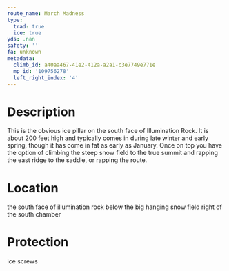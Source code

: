 ```yaml
---
route_name: March Madness
type:
  trad: true
  ice: true
yds: .nan
safety: ''
fa: unknown
metadata:
  climb_id: a40aa467-41e2-412a-a2a1-c3e7749e771e
  mp_id: '109756278'
  left_right_index: '4'
---
```

# Description
This is the obvious ice pillar on the south face of Illumination Rock. It is about 200 feet high and typically comes in during late winter and early spring, though it has come in fat as early as January. Once on top you have the option of climbing the steep snow field to the true summit and rapping the east ridge to the saddle, or rapping the route.

# Location
the south face of illumination rock below the big hanging snow field right of the south chamber

# Protection
ice screws
